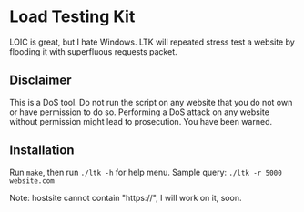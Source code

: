 # Load Testing Kit
LOIC is great, but I hate Windows. 
LTK will repeated stress test a website by flooding it with superfluous requests packet.

## Disclaimer
This is a DoS tool. Do not run the script on any website that you do not own or have permission to do so. Performing a DoS attack on any website without permission might lead to prosecution. You have been warned.

## Installation

Run `make`, then run `./ltk -h` for help menu.
Sample query: `./ltk -r 5000 website.com`

Note: hostsite cannot contain "https://", I will work on it, soon.


